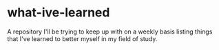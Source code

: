 # what-ive-learned
A repository I'll be trying to keep up with on a weekly basis listing things that I've learned to better myself in my field of study.
